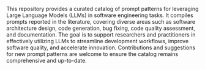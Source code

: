 This repository provides a curated catalog of prompt patterns for leveraging Large Language Models (LLMs) in software engineering tasks. It compiles prompts reported in the literature, covering diverse areas such as software architecture design, code generation, bug fixing, code quality assessment, and documentation. The goal is to support researchers and practitioners in effectively utilizing LLMs to streamline development workflows, improve software quality, and accelerate innovation. Contributions and suggestions for new prompt patterns are welcome to ensure the catalog remains comprehensive and up-to-date.
